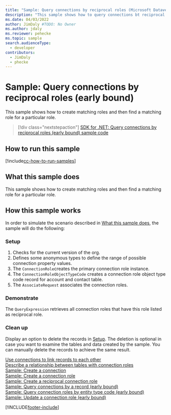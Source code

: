```yaml
---
title: "Sample: Query connections by reciprocal roles (Microsoft Dataverse) | Microsoft Docs" # Intent and product brand in a unique string of 43-59 chars including spaces
description: "This sample shows how to query connections bt reciprocal roles" # 115-145 characters including spaces. This abstract displays in the search result.
ms.date: 04/03/2022
author: JimDaly #TODO: No Owner
ms.author: jdaly
ms.reviewer: pehecke
ms.topic: sample
search.audienceType:
  - developer
contributors:
  - JimDaly
  - phecke
---
```


# Sample: Query connections by reciprocal roles (early bound)

This sample shows how to create matching roles and then find a matching role for a particular role.

> [!div class="nextstepaction"]
> [SDK for .NET: Query connections by reciprocal roles (early bound) sample code](https://github.com/microsoft/PowerApps-Samples/tree/master/dataverse/orgsvc/CSharp/QueryByReciprocalRole)

## How to run this sample

[!include[cc-how-to-run-samples](../../includes/cc-how-to-run-samples.md)]

## What this sample does

This sample shows how to create matching roles and then find a matching role for a particular role.

## How this sample works

In order to simulate the scenario described in [What this sample does](#what-this-sample-does), the sample will do the following:

### Setup

1. Checks for the current version of the org.
2. Defines some anonymous types to define the range of possible connection property values.
3. The `ConnectionRole`creates the primary connection role instance.
4. The `ConnectionRoleObjectTypeCode` creates a connection role object type code record for account and contact table.
5. The `AssociateRequest` associates the connection roles.

### Demonstrate

The `QueryExpression` retrieves all connection roles that have this role listed as reciprocal role.

### Clean up

Display an option to delete the records in [Setup](#setup). The deletion is optional in case you want to examine the tables and data created by the sample. You can manually delete the records to achieve the same result.

[Use connections to link records to each other](../../connection-entities.md)   
[Describe a relationship between tables with connection roles](../../describe-relationship-entities-connection-roles.md)  
[Sample: Create a connection](create-connection-early-bound.md)  
[Sample: Create a connection role](create-connection-role-early-bound.md)  
[Sample: Create a reciprocal connection role](create-reciprocal-connection-role-early-bound.md)  
[Sample: Query connections by a record (early bound)](query-connections-record-early-bound.md)  
[Sample: Query connection roles by entity type code (early bound)](query-connection-roles-entity-type-code-early-bound.md)  
[Sample: Update a connection role (early bound)](update-connection-role.md)  

[!INCLUDE[footer-include](../../../../includes/footer-banner.md)]
